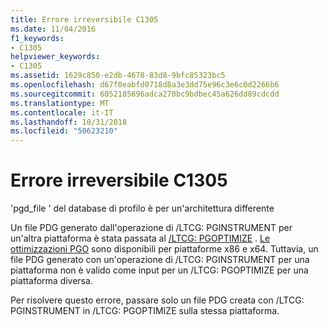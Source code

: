```yaml
---
title: Errore irreversibile C1305
ms.date: 11/04/2016
f1_keywords:
- C1305
helpviewer_keywords:
- C1305
ms.assetid: 1629c850-e2db-4678-83d8-9bfc85323bc5
ms.openlocfilehash: d67f0eabfd0718d8a3e3dd75e96c3e6c0d2266b6
ms.sourcegitcommit: 6052185696adca270bc9bdbec45a626dd89cdcdd
ms.translationtype: MT
ms.contentlocale: it-IT
ms.lasthandoff: 10/31/2018
ms.locfileid: "50623210"
---
```

# <a name="fatal-error-c1305"></a>Errore irreversibile C1305

'pgd_file ' del database di profilo è per un'architettura differente

Un file PDG generato dall'operazione di /LTCG: PGINSTRUMENT per un'altra piattaforma è stata passata al [/LTCG: PGOPTIMIZE](../../build/reference/ltcg-link-time-code-generation.md) . [Le ottimizzazioni PGO](../../build/reference/profile-guided-optimizations.md) sono disponibili per piattaforme x86 e x64. Tuttavia, un file PDG generato con un'operazione di /LTCG: PGINSTRUMENT per una piattaforma non è valido come input per un /LTCG: PGOPTIMIZE per una piattaforma diversa.

Per risolvere questo errore, passare solo un file PDG creata con /LTCG: PGINSTRUMENT in /LTCG: PGOPTIMIZE sulla stessa piattaforma.